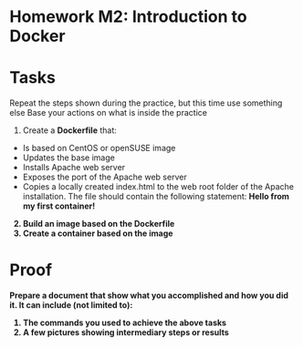 # Homework M2: Introduction to Docker
# Tasks
Repeat the steps shown during the practice, but this time use something else
Base your actions on what is inside the practice
1. Create a <strong>Dockerfile</strong> that:
-	Is based on CentOS or openSUSE image
-	Updates the base image
-	Installs Apache web server
-	Exposes the port of the Apache web server
-	Copies a locally created index.html to the web root folder of the Apache installation. The file should contain the following statement: <b>Hello from my first container!</h1>
2. Build an image based on the <strong>Dockerfile</strong>
3. Create a container based on the <strong>image</strong>
# Proof
Prepare a document that show what you accomplished and how you did it. It can include (not limited to):
1.	The commands you used to achieve the above tasks
2.	A few pictures showing intermediary steps or results
